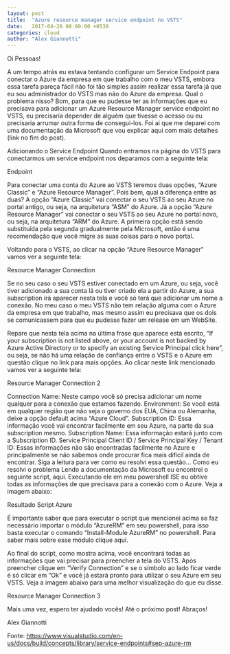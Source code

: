 ```yaml
---
layout: post
title:  "Azure resource manager service endpoint no VSTS"
date:   2017-04-26 08:00:00 +0530
categories: cloud
author: "Alex Giannotti"
---
```


Oi Pessoas!

A um tempo atrás eu estava tentando configurar um Service Endpoint para conectar o Azure da empresa em que trabalho com o meu VSTS, embora essa tarefa pareça fácil não foi tão simples assim realizar essa tarefa já que eu sou administrador do VSTS mas não do Azure da empresa. Qual o problema nisso? Bom, para que eu pudesse ter as informações que eu precisava para adicionar um Azure Resource Manager service endpoint no VSTS, eu precisaria depender de alguém que tivesse o acesso ou eu precisaria arrumar outra forma de consegui-los. Foi ai que me deparei com uma documentação da Microsoft que vou explicar aqui com mais detalhes (link no fim do post).

Adicionando o Service Endpoint
Quando entramos na página do VSTS para conectarmos um service endpoint nos deparamos com a seguinte tela:

 

Endpoint

 

Para conectar uma conta do Azure ao VSTS teremos duas opções, “Azure Classic” e “Azure Resource Manager”. Pois bem, qual a diferença entre as duas? A opção “Azure Classic” vai conectar o seu VSTS ao seu Azure no portal antigo, ou seja, na arquitetura “ASM” do Azure. Já a opção “Azure Resource Manager” vai conectar o seu VSTS ao seu Azure no portal novo, ou seja, na arquitetura “ARM” do Azure. A primeira opção está sendo substituída pela segunda gradualmente pela Microsoft, então é uma recomendação que você migre as suas coisas para o novo portal.

Voltando para o VSTS, ao clicar na opção “Azure Resource Manager” vamos ver a seguinte tela:

 

Resource Manager Connection

 

Se no seu caso o seu VSTS estiver conectado em um Azure, ou seja, você tiver adicionado a sua conta lá ou tiver criado ela a partir do Azure, a sua subscription irá aparecer nesta tela e você só terá que adicionar um nome a conexão. No meu caso o meu VSTS não tem relação alguma com o Azure da empresa em que trabalho, mas mesmo assim eu precisava que os dois se comunicassem para que eu pudesse fazer um release em um WebSite.

Repare que nesta tela acima na última frase que aparece está escrito, “If your subscription is not listed above, or your account is not backed by Azure Active Directory or to specify an existing Service Principal click here”, ou seja, se não há uma relação de confiança entre o VSTS e o Azure em questão clique no link para mais opções. Ao clicar neste link mencionado vamos ver a seguinte tela:

 

Resource Manager Connection 2

 

Connection Name: Neste campo você só precisa adicionar um nome qualquer para a conexão que estamos fazendo.
Environment: Se você está em qualquer região que não seja o governo dos EUA, China ou Alemanha, deixe a opção default acima “Azure Cloud”.
Subscription ID: Essa informação você vai encontrar facilmente em seu Azure, na parte da sua subscription mesmo.
Subscription Name: Essa informação estará junto com a Subscription ID.
Service Principal Client ID / Service Principal Key / Tenant ID: Essas informações não são encontradas facilmente no Azure e principalmente se não sabemos onde procurar fica mais difícil ainda de encontrar. Siga a leitura para ver como eu resolvi essa questão…
Como eu resolvi o problema
Lendo a documentação da Microsoft eu encontrei o seguinte script, aqui. Executando ele em meu powershell ISE eu obtive todas as informações de que precisava para a conexão com o Azure. Veja a imagem abaixo:

 

Resultado Script Azure

 

É importante saber que para executar o script que mencionei acima se faz necessário importar o módulo “AzureRM” em seu powershell, para isso basta executar o comando “Install-Module AzureRM” no powershell. Para saber mais sobre esse módulo clique aqui.

Ao final do script, como mostra acima, você encontrará todas as informações que vai precisar para preencher a tela do VSTS. Após preencher clique em “Verify Connection” e se o símbolo ao lado ficar verde é só clicar em “Ok” e você já estará pronto para utilizar o seu Azure em seu VSTS. Veja a imagem abaixo para uma melhor visualização do que eu disse.

 

Resource Manager Connection 3

Mais uma vez, espero ter ajudado vocês! Até o próximo post! Abraços!

Alex Giannotti

Fonte: https://www.visualstudio.com/en-us/docs/build/concepts/library/service-endpoints#sep-azure-rm